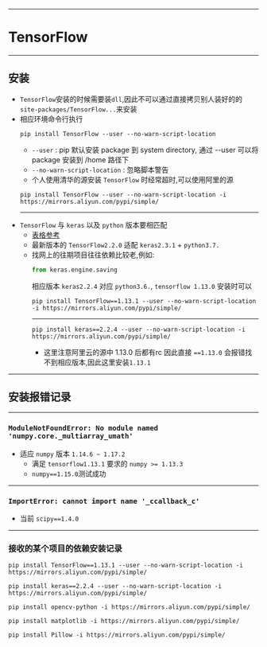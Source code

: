 
---
# TensorFlow

---
## 安装
- `TensorFlow`安装的时候需要装`dll`,因此不可以通过直接拷贝别人装好的的`site-packages/TensorFlow...`来安装
- 相应环境命令行执行
  ```
  pip install TensorFlow --user --no-warn-script-location
  ```
  - `--user` : pip 默认安装 package 到 system directory, 通过 --user 可以将 package 安装到 /home 路径下
  - `--no-warn-script-location` : 忽略脚本警告
  - 个人使用清华的源安装 `TensorFlow` 时经常超时,可以使用阿里的源
  ```
  pip install TensorFlow --user --no-warn-script-location -i https://mirrors.aliyun.com/pypi/simple/
  ```
  ---
- `TensorFlow` 与 `keras` 以及 `python` 版本要相匹配
  - [表格参考](https://docs.floydhub.com/guides/environments/)
  - 最新版本的 `TensorFlow2.2.0` 适配 `keras2.3.1` + `python3.7.` 
  - 找网上的往期项目往往依赖比较老,例如:
    ```python
    from keras.engine.saving
    ```
    相应版本 `keras2.2.4` 对应 `python3.6.`, `tensorflow 1.13.0`
    安装时可以
    ```
    pip install TensorFlow==1.13.1 --user --no-warn-script-location -i https://mirrors.aliyun.com/pypi/simple/
    ```
    ----
    ```
    pip install keras==2.2.4 --user --no-warn-script-location -i https://mirrors.aliyun.com/pypi/simple/
    ```
    - 这里注意阿里云的源中 1.13.0 后都有rc 因此直接 `==1.13.0` 会报错找不到相应版本,因此这里安装`1.13.1`

---
## 安装报错记录

---
### `ModuleNotFoundError: No module named 'numpy.core._multiarray_umath'`
- 适应 `numpy` 版本 `1.14.6 ~ 1.17.2` 
  - 满足 `tensorflow1.13.1` 要求的 `numpy >= 1.13.3`
  - `numpy==1.15.0`测试成功

---
### `ImportError: cannot import name '_ccallback_c'`
- 当前 `scipy==1.4.0`

---
### 接收的某个项目的依赖安装记录
```
pip install TensorFlow==1.13.1 --user --no-warn-script-location -i https://mirrors.aliyun.com/pypi/simple/

pip install keras==2.2.4 --user --no-warn-script-location -i https://mirrors.aliyun.com/pypi/simple/

pip install opencv-python -i https://mirrors.aliyun.com/pypi/simple/

pip install matplotlib -i https://mirrors.aliyun.com/pypi/simple/

pip install Pillow -i https://mirrors.aliyun.com/pypi/simple/

```
